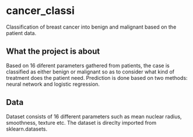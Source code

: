 # cancer_classi
Classification of breast cancer into benign and malignant based on the patient data.

## What the project is about
Based on 16 diferent parameters gathered from patients, the case is classified as either benign or malignant so as to consider what kind of treatment does the patient need. Prediction is done based on two methods: neural network and logistic regression.

## Data
Dataset consists of 16 different parameters such as mean nuclear radius, smoothness, texture etc. The dataset is direclty imported from sklearn.datasets.
